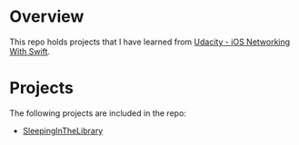# Overview

This repo holds projects that I have learned from [Udacity - iOS Networking With Swift](https://eu.udacity.com/course/ios-networking-with-swift--ud421).

# Projects

The following projects are included in the repo:

* [SleepingInTheLibrary](./SleepingInTheLibrary/)